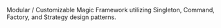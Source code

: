 Modular / Customizable Magic Framework utilizing Singleton, Command, Factory, and Strategy design patterns.
